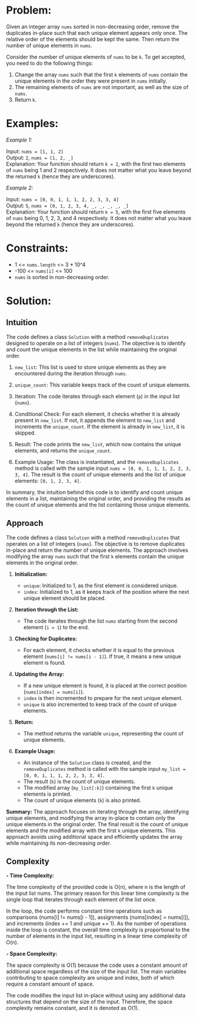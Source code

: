 # **Problem:**

Given an integer array `nums` sorted in non-decreasing order, remove the duplicates in-place such that each unique element appears only once. The relative order of the elements should be kept the same. Then return the number of unique elements in `nums`.

Consider the number of unique elements of `nums` to be `k`. To get accepted, you need to do the following things:

1. Change the array `nums` such that the first `k` elements of `nums` contain the unique elements in the order they were present in `nums` initially.
2. The remaining elements of `nums` are not important, as well as the size of `nums`.
3. Return `k`.

# **Examples:**

*Example 1:*

Input: `nums = [1, 1, 2]`  
Output: `2`, `nums = [1, 2, _]`  
Explanation: Your function should return `k = 2`, with the first two elements of `nums` being 1 and 2 respectively. It does not matter what you leave beyond the returned `k` (hence they are underscores).

*Example 2:*

Input: `nums = [0, 0, 1, 1, 1, 2, 2, 3, 3, 4]`  
Output: `5`, `nums = [0, 1, 2, 3, 4, _, _, _, _, _]`  
Explanation: Your function should return `k = 5`, with the first five elements of `nums` being 0, 1, 2, 3, and 4 respectively. It does not matter what you leave beyond the returned `k` (hence they are underscores).

# **Constraints:**

- 1 <= `nums.length` <= 3 * 10^4
- -100 <= `nums[i]` <= 100
- `nums` is sorted in non-decreasing order.


# **Solution:**
## Intuition
The code defines a class `Solution` with a method `removeDuplicates` designed to operate on a list of integers (`nums`). The objective is to identify and count the unique elements in the list while maintaining the original order.

1. `new_list`: This list is used to store unique elements as they are encountered during the iteration through `nums`.

2. `unique_count`: This variable keeps track of the count of unique elements.

3. Iteration: The code iterates through each element (`p`) in the input list (`nums`).

4. Conditional Check: For each element, it checks whether it is already present in `new_list`. If not, it appends the element to `new_list` and increments the `unique_count`. If the element is already in `new_list`, it is skipped.

5. Result: The code prints the `new_list`, which now contains the unique elements, and returns the `unique_count`.

6. Example Usage: The class is instantiated, and the `removeDuplicates` method is called with the sample input `nums = [0, 0, 1, 1, 1, 2, 2, 3, 3, 4]`. The result is the count of unique elements and the list of unique elements: `[0, 1, 2, 3, 4]`.

In summary, the intuition behind this code is to identify and count unique elements in a list, maintaining the original order, and providing the results as the count of unique elements and the list containing those unique elements.


## Approach
The code defines a class `Solution` with a method `removeDuplicates` that operates on a list of integers (`nums`). The objective is to remove duplicates in-place and return the number of unique elements. The approach involves modifying the array `nums` such that the first `k` elements contain the unique elements in the original order.

1. **Initialization:**
    - `unique`: Initialized to 1, as the first element is considered unique.
    - `index`: Initialized to 1, as it keeps track of the position where the next unique element should be placed.

2. **Iteration through the List:**
    - The code iterates through the list `nums` starting from the second element (`i = 1`) to the end.

3. **Checking for Duplicates:**
    - For each element, it checks whether it is equal to the previous element (`nums[i] != nums[i - 1]`). If true, it means a new unique element is found.

4. **Updating the Array:**
    - If a new unique element is found, it is placed at the correct position (`nums[index] = nums[i]`).
    - `index` is then incremented to prepare for the next unique element.
    - `unique` is also incremented to keep track of the count of unique elements.

5. **Return:**
    - The method returns the variable `unique`, representing the count of unique elements.

6. **Example Usage:**
    - An instance of the `Solution` class is created, and the `removeDuplicates` method is called with the sample input `my_list = [0, 0, 1, 1, 1, 2, 2, 3, 3, 4]`.
    - The result (`k`) is the count of unique elements.
    - The modified array (`my_list[:k]`) containing the first `k` unique elements is printed.
    - The count of unique elements (`k`) is also printed.

**Summary:**
The approach focuses on iterating through the array, identifying unique elements, and modifying the array in-place to contain only the unique elements in the original order. The final result is the count of unique elements and the modified array with the first `k` unique elements. This approach avoids using additional space and efficiently updates the array while maintaining its non-decreasing order.

## Complexity
**- Time Complexity:**

The time complexity of the provided code is O(n), where n is the length of the input list nums. The primary reason for this linear time complexity is the single loop that iterates through each element of the list once.

In the loop, the code performs constant time operations such as comparisons (nums[i] != nums[i - 1]), assignments (nums[index] = nums[i]), and increments (index += 1 and unique += 1). As the number of operations inside the loop is constant, the overall time complexity is proportional to the number of elements in the input list, resulting in a linear time complexity of O(n).

  **- Space Complexity:**

The space complexity is O(1) because the code uses a constant amount of additional space regardless of the size of the input list. The main variables contributing to space complexity are unique and index, both of which require a constant amount of space.

The code modifies the input list in-place without using any additional data structures that depend on the size of the input. Therefore, the space complexity remains constant, and it is denoted as O(1).


